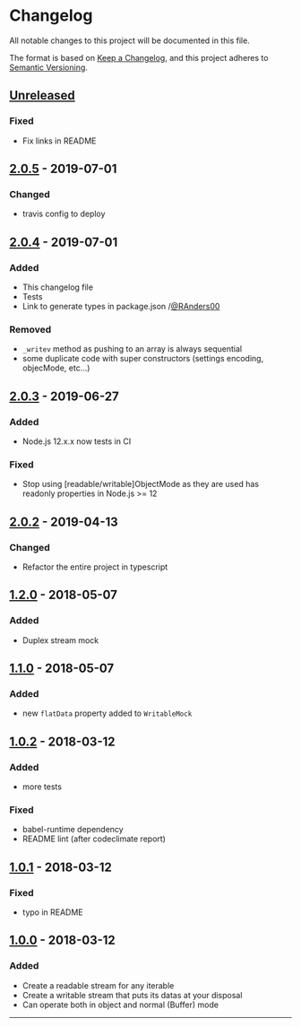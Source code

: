 # Changelog
All notable changes to this project will be documented in this file.

The format is based on [Keep a Changelog](https://keepachangelog.com/en/1.0.0/), and this project adheres to [Semantic Versioning](https://semver.org/spec/v2.0.0.html).

## [Unreleased]

### Fixed
- Fix links in README

## [2.0.5] - 2019-07-01
### Changed
- travis config to deploy

## [2.0.4] - 2019-07-01
### Added
- This changelog file
- Tests
- Link to generate types in package.json /[@RAnders00](https://github.com/RAnders00)

### Removed
- `_writev` method as pushing to an array is always sequential
- some duplicate code with super constructors (settings encoding, objecMode, etc...)

## [2.0.3] - 2019-06-27
### Added
- Node.js 12.x.x now tests in CI

### Fixed
- Stop using \[readable/writable\]ObjectMode as they are used has readonly properties in Node.js >= 12

## [2.0.2] - 2019-04-13
### Changed
- Refactor the entire project in typescript

## [1.2.0] - 2018-05-07
### Added
- Duplex stream mock

## [1.1.0] - 2018-05-07
### Added
- new `flatData` property added to `WritableMock`

## [1.0.2] - 2018-03-12
### Added
- more tests

### Fixed
- babel-runtime dependency
- README lint (after codeclimate report)

## [1.0.1] - 2018-03-12
### Fixed
- typo in README

## [1.0.0] - 2018-03-12
### Added
- Create a readable stream for any iterable
- Create a writable stream that puts its datas at your disposal
- Can operate both in object and normal (Buffer) mode

__________________________________________________________________________________________

[Unreleased]: https://github.com/b4nst/stream-mock/compare/v2.0.5...HEAD
[2.0.5]: https://github.com/b4nst/stream-mock/compare/v2.0.4...v2.0.5
[2.0.4]: https://github.com/b4nst/stream-mock/compare/v2.0.3...v2.0.4
[2.0.3]: https://github.com/b4nst/stream-mock/compare/v2.0.2...v2.0.3
[2.0.2]: https://github.com/b4nst/stream-mock/compare/v1.2.0...v2.0.2
[1.2.0]: https://github.com/b4nst/stream-mock/compare/v1.1.0...v1.2.0
[1.1.0]: https://github.com/b4nst/stream-mock/compare/v1.0.2...v1.1.0
[1.0.2]: https://github.com/b4nst/stream-mock/compare/v1.0.1...v1.0.2
[1.0.1]: https://github.com/b4nst/stream-mock/compare/v1.0.0...v1.0.1
[1.0.0]: https://github.com/b4nst/stream-mock/releases/tag/v1.0.0
